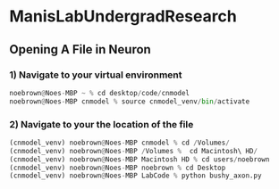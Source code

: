 # ManisLabUndergradResearch

## Opening A File in Neuron 

### 1) Navigate to your virtual environment
```python
noebrown@Noes-MBP ~ % cd desktop/code/cnmodel
noebrown@Noes-MBP cnmodel % source cnmodel_venv/bin/activate
```

### 2) Navigate to your the location of the file
``` python
(cnmodel_venv) noebrown@Noes-MBP cnmodel % cd /Volumes/   
(cnmodel_venv) noebrown@Noes-MBP /Volumes %  cd Macintosh\ HD/
(cnmodel_venv) noebrown@Noes-MBP Macintosh HD % cd users/noebrown
(cnmodel_venv) noebrown@Noes-MBP noebrown % cd Desktop
(cnmodel_venv) noebrown@Noes-MBP LabCode % python bushy_axon.py
```
